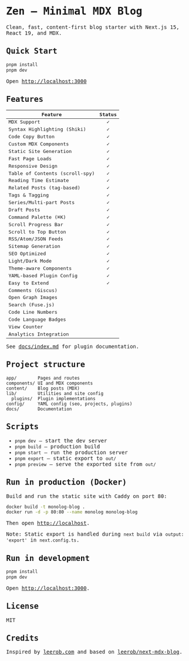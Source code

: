 <samp>

# Zen — Minimal MDX Blog

Clean, fast, content‑first blog starter with Next.js 15, React 19, and MDX.

## Quick Start

```bash
pnpm install
pnpm dev
```

Open <http://localhost:3000>

## Features

| Feature | Status |
| --- | :---: |
| MDX Support | ✓ |
| Syntax Highlighting (Shiki) | ✓ |
| Code Copy Button | ✓ |
| Custom MDX Components | ✓ |
| Static Site Generation | ✓ |
| Fast Page Loads | ✓ |
| Responsive Design | ✓ |
| Table of Contents (scroll-spy) | ✓ |
| Reading Time Estimate | ✓ |
| Related Posts (tag-based) | ✓ |
| Tags & Tagging | ✓ |
| Series/Multi-part Posts | ✓ |
| Draft Posts | ✓ |
| Command Palette (⌘K) | ✓ |
| Scroll Progress Bar | ✓ |
| Scroll to Top Button | ✓ |
| RSS/Atom/JSON Feeds | ✓ |
| Sitemap Generation | ✓ |
| SEO Optimized | ✓ |
| Light/Dark Mode | ✓ |
| Theme-aware Components | ✓ |
| YAML-based Plugin Config | ✓ |
| Easy to Extend | ✓ |
| Comments (Giscus) | |
| Open Graph Images | |
| Search (Fuse.js) | |
| Code Line Numbers | |
| Code Language Badges | |
| View Counter | |
| Analytics Integration | |

See [docs/index.md](docs/index.md) for plugin documentation.

## Project structure

```text
app/        Pages and routes
components/ UI and MDX components
content/    Blog posts (MDX)
lib/        Utilities and site config
  plugins/  Plugin implementations
config/     YAML config (seo, projects, plugins)
docs/       Documentation
```

## Scripts

- `pnpm dev` — start the dev server
- `pnpm build` — production build
- `pnpm start` — run the production server
- `pnpm export` — static export to `out/`
- `pnpm preview` — serve the exported site from `out/`

## Run in production (Docker)

Build and run the static site with Caddy on port 80:

```bash
docker build -t monolog-blog .
docker run -d -p 80:80 --name monolog monolog-blog
```

Then open <http://localhost>.

Note: Static export is handled during `next build` via `output: 'export'` in `next.config.ts`.

## Run in development

```bash
pnpm install
pnpm dev
```

Open <http://localhost:3000>.

## License

MIT

## Credits

Inspired by [leerob.com](https://leerob.com/) and based on
[leerob/next-mdx-blog](https://github.com/leerob/next-mdx-blog).

</samp>
